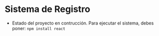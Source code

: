 <h1> Sistema de Registro </h1>

- Estado del proyecto en contrucción.
Para ejecutar el sistema, debes poner:
```npm install react```
